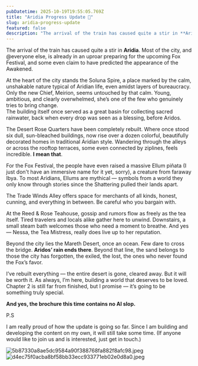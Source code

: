 ```yaml
---
pubDatetime: 2025-10-19T19:55:05.769Z
title: "Aridia Progress Update 🦊"
slug: aridia-progress-update
featured: false
description: "The arrival of the train has caused quite a stir in **Aridia**. Most of the city, and @everyone else..."
---
```

The arrival of the train has caused quite a stir in **Aridia**. Most of the city, and @everyone else,  is already in an uproar preparing for the upcoming Fox Festival, and some even claim to have predicted the appearance of the Awakened.  

At the heart of the city stands the Soluna Spire, a place marked by the calm, unshakable nature typical of Aridian life, even amidst layers of bureaucracy. Only the new Chief, Meirion, seems untouched by that calm. Young, ambitious, and clearly overwhelmed, she’s one of the few who genuinely tries to bring change.   
The building itself once served as a great basin for collecting sacred rainwater, back when every drop was seen as a blessing, before Aridos.  

The Desert Rose Quarters have been completely rebuilt. Where once stood six dull, sun-bleached buildings, now rise over a dozen colorful, beautifully decorated homes in traditional Aridian style. Wandering through the alleys or across the rooftop terraces, some even connected by ziplines, feels incredible. **I mean that**.  

For the Fox Festival, the people have even raised a massive Ellum piñata (I just don't have an immersive name for it yet, sorry), a creature from faraway Ibya. To most Aridians, Ellums are mythical — symbols from a world they only know through stories since the Shattering pulled their lands apart.  

The Trade Winds Alley offers space for merchants of all kinds, honest, cunning, and everything in between. Be careful who you bargain with.  

At the Reed & Rose Teahouse, gossip and rumors flow as freely as the tea itself. Tired travelers and locals alike gather here to unwind. Downstairs, a small steam bath welcomes those who need a moment to breathe. And yes — Nessa, the Tea Mistress, really does live up to her reputation.  

Beyond the city lies the Mareth Desert, once an ocean. Few dare to cross the bridge. **Aridos’ rain ends there**. Beyond that line, the sand belongs to those the city has forgotten, the exiled, the lost, the ones who never found the Fox’s favor.  

I’ve rebuilt everything — the entire desert is gone, cleared away. But it will be worth it. As always, I’m here, building a world that deserves to be loved. Chapter 2 is still far from finished, but I promise — it’s going to be something truly special.  

**And yes, the brochure this time contains no AI slop.**  

P.S  

I am really proud of how the update is going so far. Since I am building and developing the content on my own, it will still take some time. (If anyone would like to join us and is interested, just get in touch.)  

![5b87330a8ae5dc9584a90f388768fa882f8afc98.jpeg](https://forum.voidtales.win/uploads/default/original/1X/5b87330a8ae5dc9584a90f388768fa882f8afc98.jpeg)
![d4ec75f0acba8bf58bb33ecc933771eb02e0d8a0.jpeg](https://forum.voidtales.win/uploads/default/original/1X/d4ec75f0acba8bf58bb33ecc933771eb02e0d8a0.jpeg)
